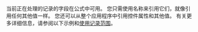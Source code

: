 当前正在处理的记录的字段在公式中可用。  您只需使用名称来引用它们，就像引用任何其他值一样。  您还可以从整个应用程序中引用控件属性和其他值。  有关更多详细信息，请参阅以下示例和[使用记录范围](../maker/canvas-apps/working-with-tables.md#record-scope)。 

